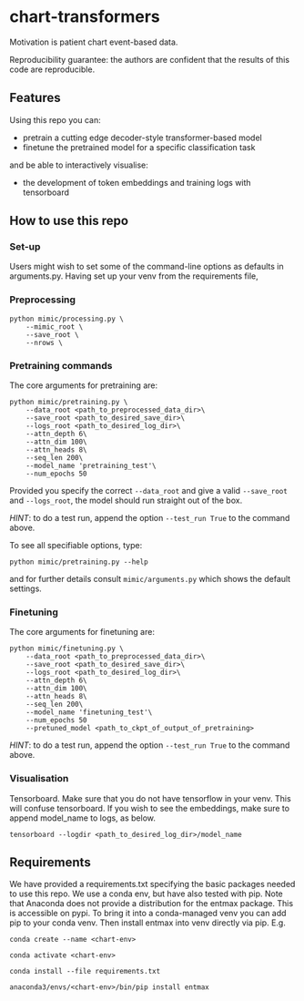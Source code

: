 # chart-transformers

Motivation is patient chart event-based data.

Reproducibility guarantee: the authors are confident that the results of this code are reproducible.

## Features
Using this repo you can:
+ pretrain a cutting edge decoder-style transformer-based model
+ finetune the pretrained model for a specific classification task

and be able to interactively visualise:
+ the development of token embeddings and training logs with tensorboard

## How to use this repo

### Set-up

Users might wish to set some of the command-line options as defaults in arguments.py.
Having set up your venv from the requirements file, 

### Preprocessing

```
python mimic/processing.py \
    --mimic_root \
    --save_root \
    --nrows \
```

### Pretraining commands

The core arguments for pretraining are:
```
python mimic/pretraining.py \
    --data_root <path_to_preprocessed_data_dir>\
    --save_root <path_to_desired_save_dir>\
    --logs_root <path_to_desired_log_dir>\
    --attn_depth 6\
    --attn_dim 100\
    --attn_heads 8\
    --seq_len 200\
    --model_name 'pretraining_test'\
    --num_epochs 50
```

Provided you specify the correct `--data_root` and give a valid `--save_root` and `--logs_root`, the model should run
straight out of the box.

*HINT*: to do a test run, append the option `--test_run True` to the command above.

To see all specifiable options, type:
```
python mimic/pretraining.py --help 
```
and for further details consult `mimic/arguments.py` which shows the default settings.

### Finetuning

The core arguments for finetuning are:
```
python mimic/finetuning.py \
    --data_root <path_to_preprocessed_data_dir>\
    --save_root <path_to_desired_save_dir>\
    --logs_root <path_to_desired_log_dir>\
    --attn_depth 6\
    --attn_dim 100\
    --attn_heads 8\
    --seq_len 200\
    --model_name 'finetuning_test'\
    --num_epochs 50
    --pretuned_model <path_to_ckpt_of_output_of_pretraining>
```

*HINT*: to do a test run, append the option `--test_run True` to the command above.


### Visualisation

Tensorboard. Make sure that you do not have tensorflow in your venv. This will confuse tensorboard.
If you wish to see the embeddings, make sure to append model_name to logs, as below.
```
tensorboard --logdir <path_to_desired_log_dir>/model_name
```

## Requirements

We have provided a requirements.txt specifying the basic packages needed to use this repo. We use a conda env, 
but have also tested with pip. Note that Anaconda does not provide a distribution for the entmax package. 
This is accessible on pypi. To bring it into a conda-managed venv
you can add pip to your conda venv. Then install entmax into venv directly via pip. E.g.

`conda create --name <chart-env>`

`conda activate <chart-env>`

`conda install --file requirements.txt`

`anaconda3/envs/<chart-env>/bin/pip install entmax`
